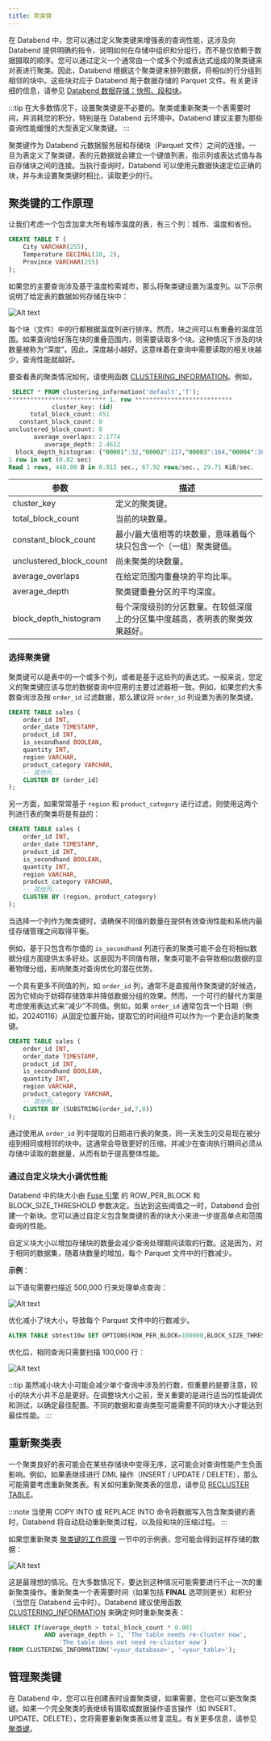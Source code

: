 ```yaml
---
title: 聚类键
---
```


在 Databend 中，您可以通过定义聚类键来增强表的查询性能，这涉及向 Databend 提供明确的指令，说明如何在存储中组织和分组行，而不是仅依赖于数据摄取的顺序。您可以通过定义一个通常由一个或多个列或表达式组成的聚类键来对表进行聚类。因此，Databend 根据这个聚类键来排列数据，将相似的行分组到相邻的块中。这些块对应于 Databend 用于数据存储的 Parquet 文件。有关更详细的信息，请参见 [Databend 数据存储：快照、段和块](/sql/sql-commands/ddl/table/optimize-table#databend-data-storage-snapshot-segment-and-block)。

:::tip
在大多数情况下，设置聚类键是不必要的。聚类或重新聚类一个表需要时间，并消耗您的积分，特别是在 Databend 云环境中。Databend 建议主要为那些查询性能缓慢的大型表定义聚类键。
:::

聚类键作为 Databend 元数据服务层和存储块（Parquet 文件）之间的连接。一旦为表定义了聚类键，表的元数据就会建立一个键值列表，指示列或表达式值与各自存储块之间的连接。当执行查询时，Databend 可以使用元数据快速定位正确的块，并与未设置聚类键时相比，读取更少的行。

## 聚类键的工作原理

让我们考虑一个包含加拿大所有城市温度的表，有三个列：城市、温度和省份。

```sql
CREATE TABLE T (
    City VARCHAR(255),
    Temperature DECIMAL(10, 2),
    Province VARCHAR(255)
);
```

如果您的主要查询涉及基于温度检索城市，那么将聚类键设置为温度列。以下示例说明了给定表的数据如何存储在块中：

![Alt text](@site/docs/public/img/sql/clustered.png)

每个块（文件）中的行都根据温度列进行排序。然而，块之间可以有重叠的温度范围。如果查询恰好落在块的重叠范围内，则需要读取多个块。这种情况下涉及的块数量被称为“深度”。因此，深度越小越好。这意味着在查询中需要读取的相关块越少，查询性能就越好。

要查看表的聚类情况如何，请使用函数 [CLUSTERING_INFORMATION](/sql/sql-functions/system-functions/clustering_information)。例如，

```sql
 SELECT * FROM clustering_information('default','T');
*************************** 1. row ***************************
            cluster_key: (id)
      total_block_count: 451
   constant_block_count: 0
unclustered_block_count: 0
       average_overlaps: 2.1774
          average_depth: 2.4612
  block_depth_histogram: {"00001":32,"00002":217,"00003":164,"00004":38}
1 row in set (0.02 sec)
Read 1 rows, 448.00 B in 0.015 sec., 67.92 rows/sec., 29.71 KiB/sec.
```

| 参数                    | 描述                                                                         |
| ----------------------- | ---------------------------------------------------------------------------- |
| cluster_key             | 定义的聚类键。                                                               |
| total_block_count       | 当前的块数量。                                                               |
| constant_block_count    | 最小/最大值相等的块数量，意味着每个块只包含一个（一组）聚类键值。            |
| unclustered_block_count | 尚未聚类的块数量。                                                           |
| average_overlaps        | 在给定范围内重叠块的平均比率。                                               |
| average_depth           | 聚类键重叠分区的平均深度。                                                   |
| block_depth_histogram   | 每个深度级别的分区数量。在较低深度上的分区集中度越高，表明表的聚类效果越好。 |

### 选择聚类键

聚类键可以是表中的一个或多个列，或者是基于这些列的表达式。一般来说，您定义的聚类键应该与您的数据查询中应用的主要过滤器相一致。例如，如果您的大多数查询涉及按 `order_id` 过滤数据，那么建议将 `order_id` 列设置为表的聚类键。

```sql
CREATE TABLE sales (
    order_id INT,
    order_date TIMESTAMP,
    product_id INT,
    is_secondhand BOOLEAN,
    quantity INT,
    region VARCHAR,
    product_category VARCHAR,
    -- 其他列...
    CLUSTER BY (order_id)
);
```

另一方面，如果常常基于 `region` 和 `product_category` 进行过滤，则使用这两个列进行表的聚类将是有益的：

```sql
CREATE TABLE sales (
    order_id INT,
    order_date TIMESTAMP,
    product_id INT,
    is_secondhand BOOLEAN,
    quantity INT,
    region VARCHAR,
    product_category VARCHAR,
    -- 其他列...
    CLUSTER BY (region, product_category)
);
```

当选择一个列作为聚类键时，请确保不同值的数量在提供有效查询性能和系统内最佳存储管理之间取得平衡。

例如，基于只包含布尔值的 `is_secondhand` 列进行表的聚类可能不会在将相似数据分组方面提供太多好处。这是因为不同值有限，聚类可能不会导致相似数据的显著物理分组，影响聚类对查询优化的潜在优势。

一个具有更多不同值的列，如 `order_id` 列，通常不是直接用作聚类键的好候选，因为它倾向于妨碍存储效率并降低数据分组的效果。然而，一个可行的替代方案是考虑使用表达式来“减少”不同值。例如，如果 `order_id` 通常包含一个日期（例如，20240116）从固定位置开始，提取它的时间组件可以作为一个更合适的聚类键。

```sql
CREATE TABLE sales (
    order_id INT,
    order_date TIMESTAMP,
    product_id INT,
    is_secondhand BOOLEAN,
    quantity INT,
    region VARCHAR,
    product_category VARCHAR,
    -- 其他列...
    CLUSTER BY (SUBSTRING(order_id,7,8))
);
```

通过使用从 `order_id` 列中提取的日期进行表的聚类，同一天发生的交易现在被分组到相同或相邻的块中。这通常会导致更好的压缩，并减少在查询执行期间必须从存储中读取的数据量，从而有助于提高整体性能。

### 通过自定义块大小调优性能

Databend 中的块大小由 [Fuse 引擎](/sql/sql-reference/table-engines/fuse) 的 ROW_PER_BLOCK 和 BLOCK_SIZE_THRESHOLD 参数决定。当达到这些阈值之一时，Databend 会创建一个新块。您可以通过自定义包含聚类键的表的块大小来进一步提高单点和范围查询的性能。

自定义块大小以增加存储块的数量会减少查询处理期间读取的行数。这是因为，对于相同的数据集，随着块数量的增加，每个 Parquet 文件中的行数减少。

**示例**：

以下语句需要扫描近 500,000 行来处理单点查询：

![Alt text](@site/docs/public/img/sql/block-size-before.png)

优化减小了块大小，导致每个 Parquet 文件中的行数减少。

```sql
ALTER TABLE sbtest10w SET OPTIONS(ROW_PER_BLOCK=100000,BLOCK_SIZE_THRESHOLD=52428800);
```

优化后，相同查询只需要扫描 100,000 行：

![Alt text](@site/docs/public/img/sql/block-size-after.png)

:::tip
虽然减小块大小可能会减少单个查询中涉及的行数，但重要的是要注意，较小的块大小并不总是更好。在调整块大小之前，至关重要的是进行适当的性能调优和测试，以确定最佳配置。不同的数据和查询类型可能需要不同的块大小才能达到最佳性能。
:::

## 重新聚类表

一个聚类良好的表可能会在某些存储块中变得无序，这可能会对查询性能产生负面影响。例如，如果表继续进行 DML 操作（INSERT / UPDATE / DELETE），那么可能需要考虑重新聚类表。有关如何重新聚类表的信息，请参见 [RECLUSTER TABLE](/sql/sql-commands/ddl/clusterkey/dml-recluster-table)。

:::note
当使用 COPY INTO 或 REPLACE INTO 命令将数据写入包含聚类键的表时，Databend 将自动启动重新聚类过程，以及段和块的压缩过程。
:::

如果您重新聚类 [聚类键的工作原理](#how-cluster-key-works) 一节中的示例表，您可能会得到这样存储的数据：

![Alt text](@site/docs/public/img/sql/well-clustered.png)

这是最理想的情况。在大多数情况下，要达到这种情况可能需要进行不止一次的重新聚类操作。重新聚类一个表需要时间（如果包括 **FINAL** 选项则更长）和积分（当您在 Databend 云中时）。Databend 建议使用函数 [CLUSTERING_INFORMATION](/sql/sql-functions/system-functions/clustering_information) 来确定何时重新聚类表：

```sql
SELECT If(average_depth > total_block_count * 0.001
          AND average_depth > 1, 'The table needs re-cluster now',
              'The table does not need re-cluster now')
FROM CLUSTERING_INFORMATION('<your_database>', '<your_table>');
```

## 管理聚类键

在 Databend 中，您可以在创建表时设置聚类键，如果需要，您也可以更改聚类键。如果一个完全聚类的表继续有摄取或数据操作语言操作（如 INSERT、UPDATE、DELETE），您将需要重新聚类表以修复混乱。有关更多信息，请参见 [聚类键](/sql/sql-commands/ddl/clusterkey/)。
